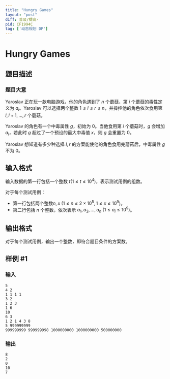```yaml
---
title: "Hungry Games"
layout: "post"
diff: 普及/提高-
pid: CF1994C
tag: ['动态规划 DP']
---
```


# Hungry Games

## 题目描述

### 题目大意

Yaroslav 正在玩一款电脑游戏，他的角色遇到了 $n$ 个蘑菇，第 $i$ 个蘑菇的毒性定义为 $a_i$。Yaroslav 可以选择两个整数 $1\le l\le r\le n$，并操控他的角色依次食用第 $l,l+1,\dots,r$ 个蘑菇。

Yaroslav 的角色有一个中毒属性 $g$，初始为 $0$。当他食用第 $i$ 个蘑菇时，$g$ 会增加 $a_i$，若此时 $g$ 超过了一个预设的最大中毒值 $x$，则 $g$ 会重置为 $0$。

Yaroslav 想知道有多少种选择 $l,r$ 的方案能使他的角色食用完蘑菇后，中毒属性 $g$ 不为 $0$。

## 输入格式

输入数据的第一行包括一个整数 $t\left(1\le t\le10^4\right)$，表示测试用例的组数。

对于每个测试用例：

- 第一行包括两个整数$n,x$ $\left(1\le n\le2\times10^5,1\le x\le10^9\right)$。
- 第二行包括 $n$ 个整数，依次表示 $a_1,a_2,\dots,a_n$ $\left(1\le a_i \le10^9\right)$。

## 输出格式

对于每个测试用例，输出一个整数，即符合题目条件的方案数。

## 样例 #1

### 输入

```
5
4 2
1 1 1 1
3 2
1 2 3
1 6
10
6 3
1 2 1 4 3 8
5 999999999
999999999 999999998 1000000000 1000000000 500000000
```

### 输出

```
8
2
0
10
7
```


